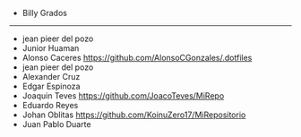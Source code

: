 - Billy Grados 
----------------------
- jean pieer del pozo
- Junior Huaman
- Alonso Caceres https://github.com/AlonsoCGonzales/.dotfiles
- jean pieer del pozo
- Alexander Cruz 
- Edgar Espinoza
- Joaquin Teves https://github.com/JoacoTeves/MiRepo
- Eduardo Reyes
- Johan Oblitas https://github.com/KoinuZero17/MiRepositorio
- Juan Pablo Duarte

